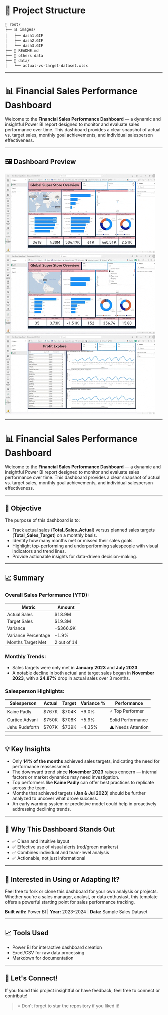 # 📁 Project Structure
```
📁 root/
├── 📊 images/
│   ├── dash1.GIF
│   ├── dash2.GIF
│   └── dash3.GIF
├── 📄 README.md
├── 📄 others data
├── 📂 data/
│   └── actual-vs-target-dataset.xlsx

```

---
# 📊 Financial Sales Performance Dashboard

Welcome to the **Financial Sales Performance Dashboard** — a dynamic and insightful Power BI report designed to monitor and evaluate sales performance over time. This dashboard provides a clear snapshot of actual vs. target sales, monthly goal achievements, and individual salesperson effectiveness.

---

## 🖼️ Dashboard Preview

![Dashboard Preview 1](https://github.com/ubaidillahfakhrul/pbi-sales-performance-dashboard/raw/main/image/dash1.gif)
![Dashboard Preview 2](https://github.com/ubaidillahfakhrul/pbi-sales-performance-dashboard/raw/main/image/dash2.gif)
![Dashboard Preview 3](https://github.com/ubaidillahfakhrul/pbi-sales-performance-dashboard/raw/main/image/dash3.gif)


---
# 📊 Financial Sales Performance Dashboard

Welcome to the **Financial Sales Performance Dashboard** — a dynamic and insightful Power BI report designed to monitor and evaluate sales performance over time. This dashboard provides a clear snapshot of actual vs. target sales, monthly goal achievements, and individual salesperson effectiveness.

---

## 🎯 Objective

The purpose of this dashboard is to:

- Track actual sales (**Total_Sales_Actual**) versus planned sales targets (**Total_Sales_Target**) on a monthly basis.
- Identify how many months met or missed their sales goals.
- Highlight top-performing and underperforming salespeople with visual indicators and trend lines.
- Provide actionable insights for data-driven decision-making.

---

## 📈 Summary

### Overall Sales Performance (YTD):

| Metric              | Amount       |
|---------------------|--------------|
| Actual Sales        | $18.9M       |
| Target Sales        | $19.3M       |
| Variance            | -$366.9K     |
| Variance Percentage | -1.9%        |
| Months Target Met   | 2 out of 14  |

### Monthly Trends:

- Sales targets were only met in **January 2023** and **July 2023**.
- A notable decline in both actual and target sales began in **November 2023**, with a **24.87%** drop in actual sales over 3 months.

### Salesperson Highlights:

| Salesperson       | Actual | Target | Variance % | Performance      |
|-------------------|--------|--------|------------|------------------|
| Kaine Padly       | $767K  | $704K  | +9.0%      | ⭐ Top Performer  |
| Curtice Advani    | $750K  | $708K  | +5.9%      | Solid Performance|
| Jehu Rudeforth    | $707K  | $739K  | -4.35%     | ⚠️ Needs Attention|

---

## 💡 Key Insights

- Only **14% of the months** achieved sales targets, indicating the need for performance reassessment.
- The downward trend since **November 2023** raises concern — internal factors or market dynamics may need investigation.
- Top performers like **Kaine Padly** can offer best practices to replicate across the team.
- Months that achieved targets (**Jan & Jul 2023**) should be further analyzed to uncover what drove success.
- An early warning system or predictive model could help in proactively addressing declining trends.

---

## 🧠 Why This Dashboard Stands Out

- ✅ Clean and intuitive layout
- ✅ Effective use of visual alerts (red/green markers)
- ✅ Combines individual and team-level analysis
- ✅ Actionable, not just informational

---

## 📌 Interested in Using or Adapting It?

Feel free to fork or clone this dashboard for your own analysis or projects. Whether you're a sales manager, analyst, or data enthusiast, this template offers a powerful starting point for sales performance tracking.

**Built with:** Power BI | **Year:** 2023–2024 | **Data:** Sample Sales Dataset

---

## 📈 Tools Used

- Power BI for interactive dashboard creation  
- Excel/CSV for raw data processing  
- Markdown for documentation

---

## 🤝 Let's Connect!

If you found this project insightful or have feedback, feel free to connect or contribute!

> ⭐ Don't forget to star the repository if you liked it!
